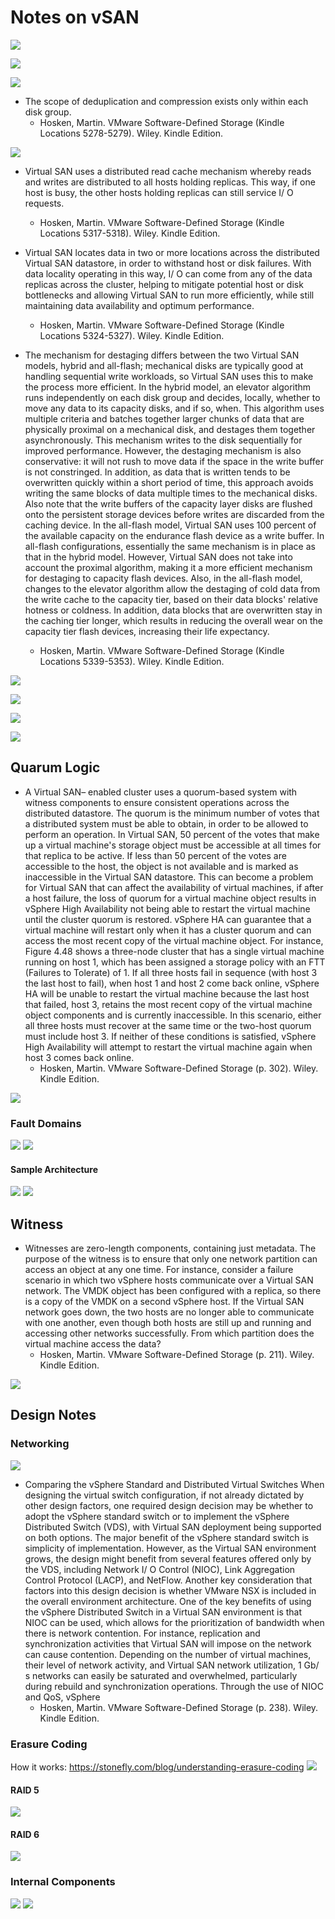 # Notes on vSAN

![](images/2021-07-12-13-18-23.png)

![](images/2021-07-12-13-36-00.png)

![](images/2021-07-12-13-38-00.png)

- The scope of deduplication and compression exists only within each disk group.
  - Hosken, Martin. VMware Software-Defined Storage (Kindle Locations 5278-5279). Wiley. Kindle Edition. 

![](images/2021-07-12-13-41-03.png)

- Virtual SAN uses a distributed read cache mechanism whereby reads and writes are distributed to all hosts holding replicas. This way, if one host is busy, the other hosts holding replicas can still service I/ O requests.
  - Hosken, Martin. VMware Software-Defined Storage (Kindle Locations 5317-5318). Wiley. Kindle Edition. 

- Virtual SAN locates data in two or more locations across the distributed Virtual SAN datastore, in order to withstand host or disk failures. With data locality operating in this way, I/ O can come from any of the data replicas across the cluster, helping to mitigate potential host or disk bottlenecks and allowing Virtual SAN to run more efficiently, while still maintaining data availability and optimum performance.
  - Hosken, Martin. VMware Software-Defined Storage (Kindle Locations 5324-5327). Wiley. Kindle Edition. 

- The mechanism for destaging differs between the two Virtual SAN models, hybrid and all-flash; mechanical disks are typically good at handling sequential write workloads, so Virtual SAN uses this to make the process more efficient. In the hybrid model, an elevator algorithm runs independently on each disk group and decides, locally, whether to move any data to its capacity disks, and if so, when. This algorithm uses multiple criteria and batches together larger chunks of data that are physically proximal on a mechanical disk, and destages them together asynchronously. This mechanism writes to the disk sequentially for improved performance. However, the destaging mechanism is also conservative: it will not rush to move data if the space in the write buffer is not constringed. In addition, as data that is written tends to be overwritten quickly within a short period of time, this approach avoids writing the same blocks of data multiple times to the mechanical disks. Also note that the write buffers of the capacity layer disks are flushed onto the persistent storage devices before writes are discarded from the caching device. In the all-flash model, Virtual SAN uses 100 percent of the available capacity on the endurance flash device as a write buffer. In all-flash configurations, essentially the same mechanism is in place as that in the hybrid model. However, Virtual SAN does not take into account the proximal algorithm, making it a more efficient mechanism for destaging to capacity flash devices. Also, in the all-flash model, changes to the elevator algorithm allow the destaging of cold data from the write cache to the capacity tier, based on their data blocks' relative hotness or coldness. In addition, data blocks that are overwritten stay in the caching tier longer, which results in reducing the overall wear on the capacity tier flash devices, increasing their life expectancy.
  - Hosken, Martin. VMware Software-Defined Storage (Kindle Locations 5339-5353). Wiley. Kindle Edition.

![](images/2021-07-12-14-51-59.png)

![](images/2021-07-12-14-56-54.png)

![](images/2021-07-12-14-57-21.png)

![](images/2021-07-12-15-03-21.png)

## Quarum Logic

- A Virtual SAN– enabled cluster uses a quorum-based system with witness components to ensure consistent operations across the distributed datastore. The quorum is the minimum number of votes that a distributed system must be able to obtain, in order to be allowed to perform an operation. In Virtual SAN, 50 percent of the votes that make up a virtual machine's storage object must be accessible at all times for that replica to be active. If less than 50 percent of the votes are accessible to the host, the object is not available and is marked as inaccessible in the Virtual SAN datastore. This can become a problem for Virtual SAN that can affect the availability of virtual machines, if after a host failure, the loss of quorum for a virtual machine object results in vSphere High Availability not being able to restart the virtual machine until the cluster quorum is restored. vSphere HA can guarantee that a virtual machine will restart only when it has a cluster quorum and can access the most recent copy of the virtual machine object. For instance, Figure 4.48 shows a three-node cluster that has a single virtual machine running on host 1, which has been assigned a storage policy with an FTT (Failures to Tolerate) of 1. If all three hosts fail in sequence (with host 3 the last host to fail), when host 1 and host 2 come back online, vSphere HA will be unable to restart the virtual machine because the last host that failed, host 3, retains the most recent copy of the virtual machine object components and is currently inaccessible. In this scenario, either all three hosts must recover at the same time or the two-host quorum must include host 3. If neither of these conditions is satisfied, vSphere High Availability will attempt to restart the virtual machine again when host 3 comes back online.
  - Hosken, Martin. VMware Software-Defined Storage (p. 302). Wiley. Kindle Edition. 

![](images/2021-07-12-15-19-05.png)

### Fault Domains

![](images/2021-07-12-15-24-26.png)
![](images/2021-07-12-15-24-49.png)

#### Sample Architecture

![](images/2021-07-12-15-26-20.png)
![](images/2021-07-12-15-26-40.png)



## Witness

- Witnesses are zero-length components, containing just metadata. The purpose of the witness is to ensure that only one network partition can access an object at any one time. For instance, consider a failure scenario in which two vSphere hosts communicate over a Virtual SAN network. The VMDK object has been configured with a replica, so there is a copy of the VMDK on a second vSphere host. If the Virtual SAN network goes down, the two hosts are no longer able to communicate with one another, even though both hosts are still up and running and accessing other networks successfully. From which partition does the virtual machine access the data?
  - Hosken, Martin. VMware Software-Defined Storage (p. 211). Wiley. Kindle Edition. 

![](images/2021-07-12-14-59-11.png)

## Design Notes

### Networking

![](images/2021-07-12-15-04-47.png)

- Comparing the vSphere Standard and Distributed Virtual Switches When designing the virtual switch configuration, if not already dictated by other design factors, one required design decision may be whether to adopt the vSphere standard switch or to implement the vSphere Distributed Switch (VDS), with Virtual SAN deployment being supported on both options. The major benefit of the vSphere standard switch is simplicity of implementation. However, as the Virtual SAN environment grows, the design might benefit from several features offered only by the VDS, including Network I/ O Control (NIOC), Link Aggregation Control Protocol (LACP), and NetFlow. Another key consideration that factors into this design decision is whether VMware NSX is included in the overall environment architecture. One of the key benefits of using the vSphere Distributed Switch in a Virtual SAN environment is that NIOC can be used, which allows for the prioritization of bandwidth when there is network contention. For instance, replication and synchronization activities that Virtual SAN will impose on the network can cause contention. Depending on the number of virtual machines, their level of network activity, and Virtual SAN network utilization, 1 Gb/ s networks can easily be saturated and overwhelmed, particularly during rebuild and synchronization operations. Through the use of NIOC and QoS, vSphere
  - Hosken, Martin. VMware Software-Defined Storage (p. 238). Wiley. Kindle Edition. 

### Erasure Coding

How it works: https://stonefly.com/blog/understanding-erasure-coding
![](images/2021-07-12-15-11-54.png)

#### RAID 5
![](images/2021-07-12-15-13-04.png)

#### RAID 6
![](images/2021-07-12-15-14-32.png)

### Internal Components

![](images/2021-07-12-15-27-38.png)
![](images/2021-07-12-15-28-32.png)
